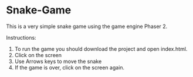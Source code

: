# Snake-Game

This is a very simple snake game using the game engine Phaser 2.

Instructions:
1) To run the game you should download the project and open index.html.
2) Click on the screen
3) Use Arrows keys to move the snake
4) If the game is over, click on the screen again.
